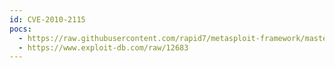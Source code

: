 ```yaml
---
id: CVE-2010-2115
pocs:
  - https://raw.githubusercontent.com/rapid7/metasploit-framework/master/modules/auxiliary/dos/windows/tftp/solarwinds.rb
  - https://www.exploit-db.com/raw/12683
---
```

